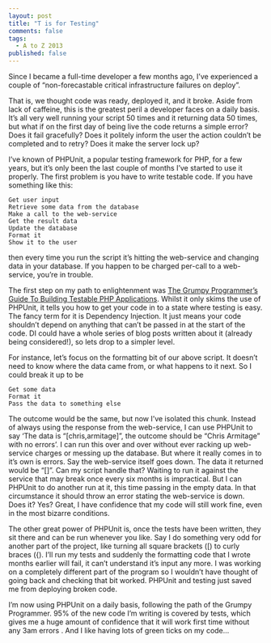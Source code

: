 ```yaml
---
layout: post
title: "T is for Testing"
comments: false
tags:
  - A to Z 2013
published: false
---
```


Since I became a full-time developer a few months ago, I’ve experienced a couple of “non-forecastable critical infrastructure failures on deploy”.

That is, we thought code was ready, deployed it, and it broke. Aside from lack of caffeine, this is the greatest peril a developer faces on a daily basis. It’s all very well running your script 50 times and it returning data 50 times, but what if on the first day of being live the code returns a simple error? Does it fail gracefully? Does it politely inform the user the action couldn’t be completed and to retry? Does it make the server lock up?

I’ve known of PHPUnit, a popular testing framework for PHP, for a few years, but it’s only been the last couple of months I’ve started to use it properly. The first problem is you have to write testable code. If you have something like this:

```
Get user input
Retrieve some data from the database
Make a call to the web-service
Get the result data
Update the database
Format it
Show it to the user
```

then every time you run the script it’s hitting the web-service and changing data in your database. If you happen to be charged per-call to a web-service, you’re in trouble.

The first step on my path to enlightenment was [The Grumpy Programmer’s Guide To Building Testable PHP Applications](https://leanpub.com/grumpy-testing). Whilst it only skims the use of PHPUnit, it tells you how to get your code in to a state where testing is easy. The fancy term for it is Dependency Injection. It just means your code shouldn’t depend on anything that can’t be passed in at the start of the code. DI could have a whole series of blog posts written about it (already being considered!), so lets drop to a simpler level.

For instance, let’s focus on the formatting bit of our above script. It doesn’t need to know where the data came from, or what happens to it next. So I could break it up to be

```
Get some data
Format it
Pass the data to something else
```

The outcome would be the same, but now I’ve isolated this chunk. Instead of always using the response from the web-service, I can use PHPUnit to say ‘The data is “[chris,armitage]”, the outcome should be “Chris Armitage” with no errors’. I can run this over and over without ever racking up web-service charges or messing up the database. But where it really comes in to it’s own is errors. Say the web-service itself goes down. The data it returned would be “[]”. Can my script handle that? Waiting to run it against the service that may break once every six months is impractical. But I can PHPUnit to do another run at it, this time passing in the empty data. In that circumstance it should throw an error stating the web-service is down. Does it? Yes? Great, I have confidence that my code will still work fine, even in the most bizarre conditions.

The other great power of PHPUnit is, once the tests have been written, they sit there and can be run whenever you like. Say I do something very odd for another part of the project, like turning all square brackets ([) to curly braces ({). I’ll run my tests and suddenly the formatting code that I wrote months earlier will fail, it can’t understand it’s input any more. I was working on a completely different part of the program so I wouldn’t have thought of going back and checking that bit worked. PHPUnit and testing just saved me from deploying broken code.

I’m now using PHPUnit on a daily basis, following the path of the Grumpy Programmer. 95% of the new code I’m writing is covered by tests, which gives me a huge amount of confidence that it will work first time without any 3am errors . And I like having lots of green ticks on my code…
